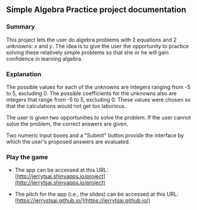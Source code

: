 ## Simple Algebra Practice project documentation

### Summary
This project lets the user do algebra problems with 2 equations and 2 unknowns: *x* and *y*. 
The idea is to give the user the opportunity to practice solving these relatively simple problems so that she or he will gain confidence in learning algebra.

### Explanation
The possible values for each of the unknowns are integers ranging from -5 to 5, excluding 0. 
The possible coefficients for the unknowns also are integers that range from -5 to 5, excluding 0.
These values were chosen so that the calculations would not get too laborious. 

The user is given two opportunities to solve the problem. If the user cannot solve the problem, the correct answers are given.

Two numeric input boxes and a "Submit" button provide the interface by which the user's proposed answers are evaluated.

### Play the game
- The app can be accessed at this URL:
[http://jerrytsai.shinyapps.io/project](http://jerrytsai.shinyapps.io/project)

- The pitch for the app (i.e., the slides) can be accessed at this URL:
[https://jerrystsai.github.io/](https://jerrytsai.github.io/)


